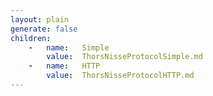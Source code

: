 ```yaml
---
layout: plain
generate: false
children:
    -   name:   Simple
        value:  ThorsNisseProtocolSimple.md
    -   name:   HTTP
        value:  ThorsNisseProtocolHTTP.md
---
```


